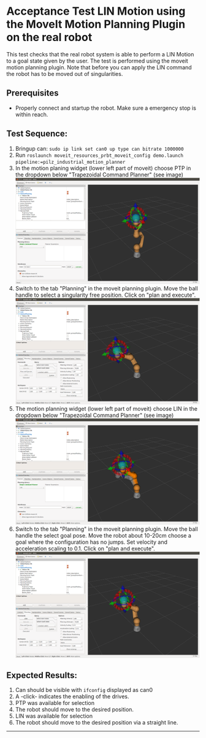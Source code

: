 <!--
Software License Agreement (BSD License)

Copyright (c) 2018 Pilz GmbH & Co. KG
All rights reserved.

Redistribution and use in source and binary forms, with or without
modification, are permitted provided that the following conditions
are met:

 * Redistributions of source code must retain the above copyright
   notice, this list of conditions and the following disclaimer.
 * Redistributions in binary form must reproduce the above
   copyright notice, this list of conditions and the following
   disclaimer in the documentation and/or other materials provided
   with the distribution.
 * Neither the name of Pilz GmbH & Co. KG nor the names of its
   contributors may be used to endorse or promote products derived
   from this software without specific prior written permission.

THIS SOFTWARE IS PROVIDED BY THE COPYRIGHT HOLDERS AND CONTRIBUTORS
"AS IS" AND ANY EXPRESS OR IMPLIED WARRANTIES, INCLUDING, BUT NOT
LIMITED TO, THE IMPLIED WARRANTIES OF MERCHANTABILITY AND FITNESS
FOR A PARTICULAR PURPOSE ARE DISCLAIMED. IN NO EVENT SHALL THE
COPYRIGHT OWNER OR CONTRIBUTORS BE LIABLE FOR ANY DIRECT, INDIRECT,
INCIDENTAL, SPECIAL, EXEMPLARY, OR CONSEQUENTIAL DAMAGES (INCLUDING,
BUT NOT LIMITED TO, PROCUREMENT OF SUBSTITUTE GOODS OR SERVICES;
LOSS OF USE, DATA, OR PROFITS; OR BUSINESS INTERRUPTION) HOWEVER
CAUSED AND ON ANY THEORY OF LIABILITY, WHETHER IN CONTRACT, STRICT
LIABILITY, OR TORT (INCLUDING NEGLIGENCE OR OTHERWISE) ARISING IN
ANY WAY OUT OF THE USE OF THIS SOFTWARE, EVEN IF ADVISED OF THE
POSSIBILITY OF SUCH DAMAGE.
-->

# Acceptance Test LIN Motion using the MoveIt Motion Planning Plugin on the real robot
This test checks that the real robot system is able to perform a LIN Motion to a goal state given by the user. The test is performed using the moveit motion planning plugin. Note that before you can apply the LIN command the robot has
to be moved out of singularities.

## Prerequisites
  - Properly connect and startup the robot. Make sure a emergency stop is within reach.

## Test Sequence:
  1. Bringup can: `sudo ip link set can0 up type can bitrate 1000000`
  2. Run `roslaunch moveit_resources_prbt_moveit_config demo.launch pipeline:=pilz_industrial_motion_planner`
  3. In the motion planing widget (lower left part of moveit) choose PTP in the dropdown below "Trapezoidal Command Planner" (see image)
![moveit_1](img/acceptance_test_lin_img1.png)
  4. Switch to the tab "Planning" in the moveit planning plugin. Move the ball handle to select a singularity free position. Click on "plan and execute".
![moveit_2](img/acceptance_test_lin_img2.png)
  5. The motion planning widget (lower left part of moveit) choose LIN in the dropdown below "Trapezoidal Command Planner" (see image)
![moveit_1](img/acceptance_test_lin_img3.png)
  6. Switch to the tab "Planning" in the moveit planning plugin. Move the ball handle the select goal pose.
     Move the robot about 10-20cm choose a goal where the configuration has no jumps. Set velocity and acceleration scaling to 0.1. Click on "plan and execute".
![moveit_2](img/acceptance_test_lin_img4.png)

## Expected Results:
  1. Can should be visible with `ifconfig` displayed as can0
  2. A -click- indicates the enabling of the drives.
  3. PTP was available for selection
  4. The robot should move to the desired position.
  5. LIN was available for selection
  6. The robot should move to the desired position via a straight line.
---
